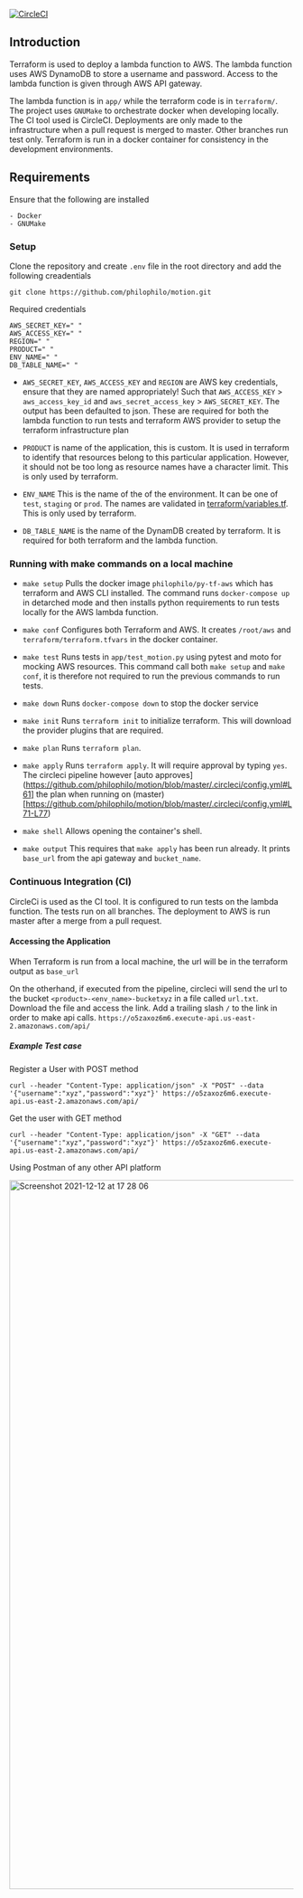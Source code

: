 [![CircleCI](https://circleci.com/gh/philophilo/motion.svg?style=shield)](https://app.circleci.com/pipelines/github/philophilo/motion?filter=all)

## Introduction

Terraform is used to deploy a lambda function to AWS. The lambda function uses AWS DynamoDB to store a username and password. Access to the lambda function is given through AWS API gateway.

The lambda function is in `app/` while the terraform code is in `terraform/`. The project uses `GNUMake` to orchestrate docker when developing locally. The CI tool used is CircleCI. Deployments are only made to the infrastructure when a pull request is merged to master. Other branches run test only. Terraform is run in a docker container for consistency in the development environments.

## Requirements

Ensure that the following are installed
```
- Docker
- GNUMake
```

### Setup

Clone the repository and create `.env` file in the root directory and add the following creadentials

```
git clone https://github.com/philophilo/motion.git
```

Required credentials

```
AWS_SECRET_KEY=" "
AWS_ACCESS_KEY=" "
REGION=" "
PRODUCT=" "
ENV_NAME=" "
DB_TABLE_NAME=" "
```

- `AWS_SECRET_KEY`, `AWS_ACCESS_KEY` and `REGION` are AWS key credentials, ensure that they are named appropriately! Such that `AWS_ACCESS_KEY` > `aws_access_key_id` and `aws_secret_access_key` > `AWS_SECRET_KEY`. The output has been defaulted to json. These are required for both the lambda function to run tests and terraform AWS provider to setup the terraform infrastructure plan

- `PRODUCT` is name of the application, this is custom. It is used in terraform to identify that resources belong to this particular application. However, it should not be too long as resource names have a character limit. This is only used by terraform.

- `ENV_NAME` This is the name of the of the environment. It can be one of `test`, `staging` or `prod`. The names are validated in [terraform/variables.tf](https://github.com/philophilo/motion/blob/master/terraform/variables.tf#L1-L11). This is only used by terraform.

- `DB_TABLE_NAME` is the name of the DynamDB created by terraform. It is required for both terraform and the lambda function.


### Running with make commands on a local machine

- `make setup` Pulls the docker image `philophilo/py-tf-aws` which has terraform and AWS CLI installed. The command runs `docker-compose up` in detarched mode and then installs python requirements to run tests locally for the AWS lambda function.

- `make conf` Configures both Terraform and AWS. It creates `/root/aws` and `terraform/terraform.tfvars` in the docker container.

- `make test` Runs tests in `app/test_motion.py` using pytest and moto for mocking AWS resources. This command call both `make setup` and `make conf`, it is therefore not required to run the previous commands to run tests.

- `make down` Runs `docker-compose down` to stop the docker service

- `make init` Runs `terraform init` to initialize terraform. This will download the provider plugins that are required.

- `make plan` Runs `terraform plan`.

- `make apply` Runs `terraform apply`. It will require approval by typing `yes`. The circleci pipeline however [auto approves](https://github.com/philophilo/motion/blob/master/.circleci/config.yml#L61] the plan when running on (master)[https://github.com/philophilo/motion/blob/master/.circleci/config.yml#L71-L77)

- `make shell` Allows opening the container's shell.

- `make output` This requires that `make apply` has been run already. It prints `base_url` from the api gateway and `bucket_name`.

### Continuous Integration (CI)

CircleCi is used as the CI tool. It is configured to run tests on the lambda function. The tests run on all branches. The deployment to AWS is run master after a merge from a pull request.

#### Accessing the Application

When Terraform is run from a local machine, the url will be in the terraform output as `base_url`

On the otherhand, if executed from the pipeline, circleci will send the url to the bucket `<product>-<env_name>-bucketxyz` in a file called `url.txt`. Download the file and access the link. Add a trailing slash `/` to the link in order to make api calls. `https://o5zaxoz6m6.execute-api.us-east-2.amazonaws.com/api/`

##### Example Test case

Register a User with POST method

`curl --header "Content-Type: application/json" -X "POST" --data '{"username":"xyz","password":"xyz"}' https://o5zaxoz6m6.execute-api.us-east-2.amazonaws.com/api/`

Get the user with GET method

`curl --header "Content-Type: application/json" -X "GET" --data '{"username":"xyz","password":"xyz"}' https://o5zaxoz6m6.execute-api.us-east-2.amazonaws.com/api/`

Using Postman of any other API platform

<img width="1254" alt="Screenshot 2021-12-12 at 17 28 06" src="https://user-images.githubusercontent.com/12629658/145717595-79fe4bf7-2336-4489-a889-ed62b7aa0c8d.png">